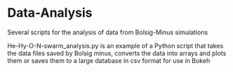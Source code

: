 # Data-Analysis
Several scripts for the analysis of data from Bolsig-Minus simulations

He-Hy-O-N-swarm_analysis.py is an example of a Python script that takes the data files saved by Bolsig minus, converts the data into
arrays and plots them or saves them to a large database in csv format for use in Bokeh


